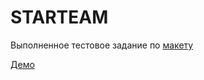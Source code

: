 # STARTEAM

Выполненное тестовое задание по
[макету](https://www.figma.com/file/r1qIT3wTyDp9PfPfKjO9Lb/%D0%A2%D0%B5%D1%81%D1%82%D0%BE%D0%B2%D0%BE%D0%B5-%D0%B7%D0%B0%D0%B4%D0%B0%D0%BD%D0%B8%D0%B5?node-id=0%3A1)

[Демо](https://ksufanka91.github.io/testStarTeam/)